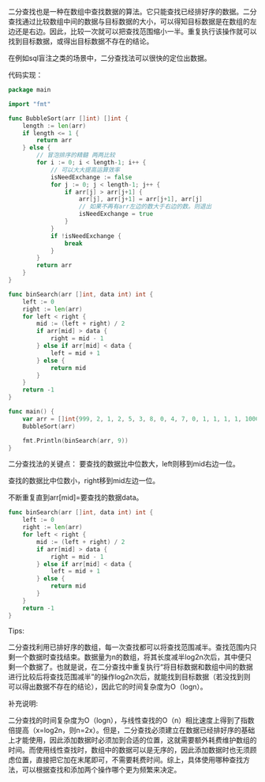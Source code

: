 二分查找也是一种在数组中查找数据的算法。它只能查找已经排好序的数据。二分查找通过比较数组中间的数据与目标数据的大小，可以得知目标数据是在数组的左边还是右边。因此，比较一次就可以把查找范围缩小一半。重复执行该操作就可以找到目标数据，或得出目标数据不存在的结论。

在例如sql盲注之类的场景中，二分查找法可以很快的定位出数据。



代码实现：

```go
package main

import "fmt"

func BubbleSort(arr []int) []int {
	length := len(arr)
	if length <= 1 {
		return arr
	} else {
		// 冒泡排序的精髓 两两比较
		for i := 0; i < length-1; i++ {
			// 可以大大提高运算效率
			isNeedExchange := false
			for j := 0; j < length-1; j++ {
				if arr[j] > arr[j+1] {
					arr[j], arr[j+1] = arr[j+1], arr[j]
					// 如果不再有arr左边的数大于右边的数。则退出
					isNeedExchange = true
				}
			}
			if !isNeedExchange {
				break
			}
		}
		return arr
	}
}

func binSearch(arr []int, data int) int {
	left := 0
	right := len(arr)
	for left < right {
		mid := (left + right) / 2
		if arr[mid] > data {
			right = mid - 1
		} else if arr[mid] < data {
			left = mid + 1
		} else {
			return mid
		}
	}
	return -1
}

func main() {
	var arr = []int{999, 2, 1, 2, 5, 3, 8, 0, 4, 7, 0, 1, 1, 1, 1, 1000, 3, 1, 3, 6, 8, 9, 99, 33, 0}
	BubbleSort(arr)

	fmt.Println(binSearch(arr, 9))
}
```



二分查找法的关键点：
要查找的数据比中位数大，left则移到mid右边一位。

查找的数据比中位数小，right移到mid左边一位。

不断重复直到arr[mid]=要查找的数据data。

```go
func binSearch(arr []int, data int) int {
	left := 0
	right := len(arr)
	for left < right {
		mid := (left + right) / 2
		if arr[mid] > data {
			right = mid - 1
		} else if arr[mid] < data {
			left = mid + 1
		} else {
			return mid
		}
	}
	return -1
}
```



Tips:

二分查找利用已排好序的数组，每一次查找都可以将查找范围减半。查找范围内只剩一个数据时查找结束。数据量为n的数组，将其长度减半log2n次后，其中便只剩一个数据了。也就是说，在二分查找中重复执行“将目标数据和数组中间的数据进行比较后将查找范围减半”的操作log2n次后，就能找到目标数据（若没找到则可以得出数据不存在的结论），因此它的时间复杂度为O（logn）。

补充说明:

二分查找的时间复杂度为O（logn），与线性查找的O（n）相比速度上得到了指数倍提高（x=log2n，则n=2x）。但是，二分查找必须建立在数据已经排好序的基础上才能使用，因此添加数据时必须加到合适的位置，这就需要额外耗费维护数组的时间。而使用线性查找时，数组中的数据可以是无序的，因此添加数据时也无须顾虑位置，直接把它加在末尾即可，不需要耗费时间。综上，具体使用哪种查找方法，可以根据查找和添加两个操作哪个更为频繁来决定。